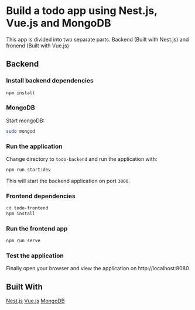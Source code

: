 # Build a todo app using Nest.js, Vue.js and MongoDB

This app is divided into two separate parts. Backend (Built with Nest.js) and fronend (Built with Vue.js)

## Backend

### Install backend dependencies

```bash
npm install
```

### MongoDB

Start mongoDB:

```bash
sudo mongod
```

### Run the application

Change directory to `todo-backend` and run the application with:

```bash
npm run start:dev
```

This will start the backend application on port `3000`.

### Frontend dependencies

```bash
cd todo-frontend
npm install
```

### Run the frontend app

```bash
npm run serve
```

### Test the application

Finally open your browser and view the application on http://localhost:8080

## Built With

[Nest.js](https://nestjs.com/)
[Vue.js](https://vuejs.org/)
[MongoDB](https://www.mongodb.com/)

